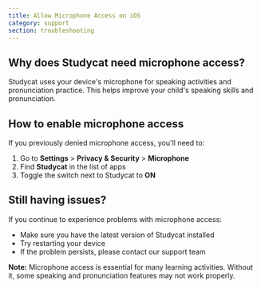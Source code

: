 ```yaml
---
title: Allow Microphone Access on iOS
category: support 
section: troubleshooting
---
```

## Why does Studycat need microphone access?


Studycat uses your device's microphone for speaking activities and pronunciation practice. This helps improve your child's speaking skills and pronunciation.  
  



## How to enable microphone access


If you previously denied microphone access, you'll need to:  
  



1. Go to **Settings** \> **Privacy \& Security** \> **Microphone**
2. Find **Studycat** in the list of apps
3. Toggle the switch next to Studycat to **ON**


## Still having issues?


If you continue to experience problems with microphone access:


* Make sure you have the latest version of Studycat installed
* Try restarting your device
* If the problem persists, please contact our support team


**Note:** Microphone access is essential for many learning activities. Without it, some speaking and pronunciation features may not work properly.

